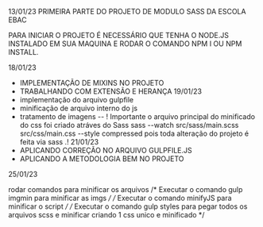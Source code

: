 13/01/23
PRIMEIRA PARTE DO PROJETO DE MODULO SASS DA ESCOLA EBAC

PARA INICIAR O PROJETO É NECESSÁRIO QUE TENHA O NODE.JS INSTALADO EM SUA MAQUINA
E RODAR O COMANDO NPM I OU NPM INSTALL.

18/01/23
- IMPLEMENTAÇÃO DE MIXINS NO PROJETO 
- TRABALHANDO COM EXTENSÃO E HERANÇA
19/01/23
- implementação do arquivo gulpfile
- minificação de arquivo interno do js
- tratamento de imagens
-- ! Importante o arquivo principal do minificado do css foi criado atráves do Sass sass --watch  src/sass/main.scss src/css/main.css --style compressed pois toda alteração do projeto é feita
via sass .!
21/01/23
- APLICANDO CORREÇÃO NO ARQUIVO GULPFILE.JS 
- APLICANDO A METODOLOGIA BEM NO PROJETO

25/01/23

rodar comandos para minificar os arquivos
 /* Executar o comando gulp imgmin para minificar as imgs */
 /* Executar o comando minifyJS para minificar o script */
 /* Executar o comando gulp styles para pegar todos os arquivos scss e minificar criando 1 css unico e minificado */
